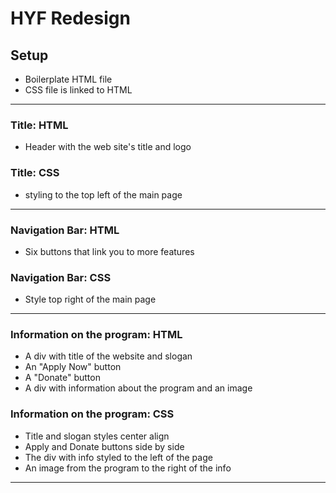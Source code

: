 # HYF Redesign

## Setup

- Boilerplate HTML file
- CSS file is linked to HTML

---

### Title: HTML

- Header with the web site's title and logo

### Title: CSS

- styling to the top left of the main page

---

### Navigation Bar: HTML

- Six buttons that link you to more features

### Navigation Bar: CSS

- Style top right of the main page

---

### Information on the program: HTML

- A div with title of the website and slogan
- An "Apply Now" button
- A "Donate" button
- A div with information about the program and an image

### Information on the program: CSS

- Title and slogan styles center align
- Apply and Donate buttons side by side
- The div with info styled to the left of the page
- An image from the program to the right of the info

---
